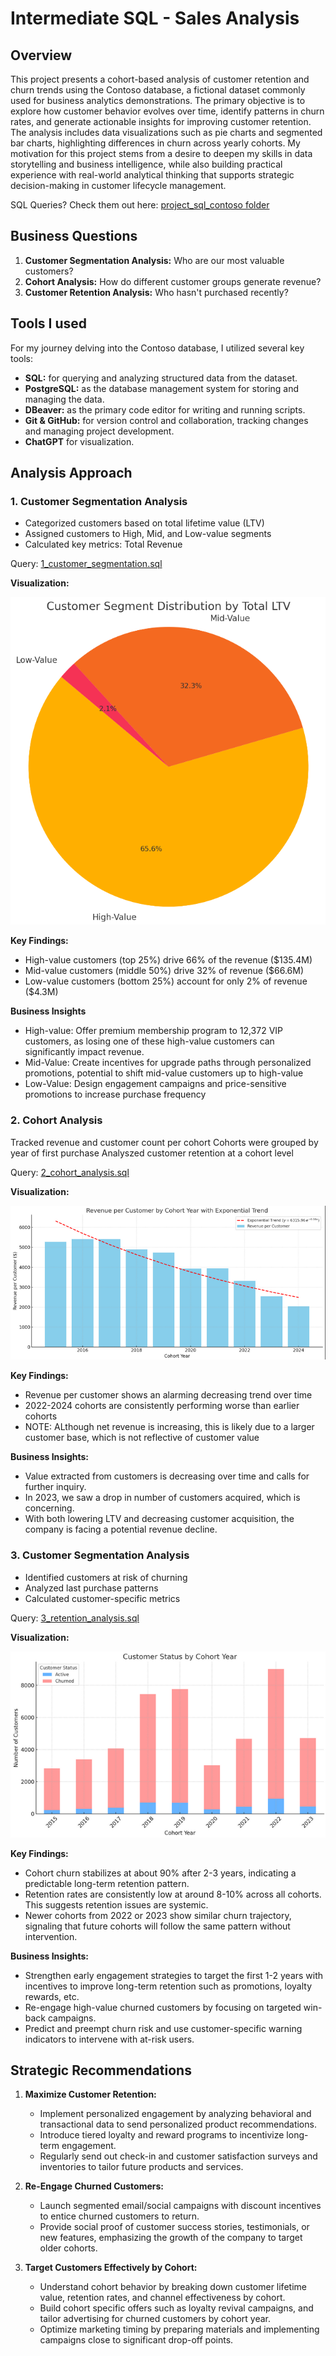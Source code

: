 # Intermediate SQL - Sales Analysis

## Overview
This project presents a cohort-based analysis of customer retention and churn trends using the Contoso database, a fictional dataset commonly used for business analytics demonstrations. The primary objective is to explore how customer behavior evolves over time, identify patterns in churn rates, and generate actionable insights for improving customer retention. The analysis includes data visualizations such as pie charts and segmented bar charts, highlighting differences in churn across yearly cohorts. My motivation for this project stems from a desire to deepen my skills in data storytelling and business intelligence, while also building practical experience with real-world analytical thinking that supports strategic decision-making in customer lifecycle management.

SQL Queries? Check them out here: [project_sql_contoso folder](Project_Contoso_Analysis)

## Business Questions
1. **Customer Segmentation Analysis:** Who are our most valuable customers? 
2. **Cohort Analysis:** How do different customer groups generate revenue?
3. **Customer Retention Analysis:** Who hasn't purchased recently?

## Tools I used
For my journey delving into the Contoso database, I utilized several key tools:
- **SQL:** for querying and analyzing structured data from the dataset.
- **PostgreSQL:** as the database management system for storing and managing the data.
- **DBeaver:** as the primary code editor for writing and running scripts.
- **Git & GitHub:** for version control and collaboration, tracking changes and managing project development.
- **ChatGPT** for visualization. 


## Analysis Approach

### 1. Customer Segmentation Analysis
- Categorized customers based on total lifetime value (LTV)
- Assigned customers to High, Mid, and Low-value segments
- Calculated key metrics: Total Revenue

Query: [1_customer_segmentation.sql](Project_Contoso_Analysis\1_customer_segmentation.sql)

**Visualization:**

![Customer Segmentation](images\customer_ltv_pie_chart.png)

**Key Findings:**
- High-value customers (top 25%) drive 66% of the revenue ($135.4M)
- Mid-value customers (middle 50%) drive 32% of revenue ($66.6M)
- Low-value customers (bottom 25%) account for only 2% of revenue ($4.3M)

**Business Insights**
- High-value: Offer premium membership program to 12,372 VIP customers, as losing one of these high-value customers can significantly impact revenue.
- Mid-Value: Create incentives for upgrade paths through personalized promotions, potential to shift mid-value customers up to high-value
- Low-Value: Design engagement campaigns and price-sensitive promotions to increase purchase frequency


### 2. Cohort Analysis

Tracked revenue and customer count per cohort
Cohorts were grouped by year of first purchase
Analyszed customer retention at a cohort level

Query: [2_cohort_analysis.sql](Project_Contoso_Analysis\2_cohort_analysis.sql)

**Visualization:**

![Cohort Analysis](images\customer_revenue.png)

**Key Findings:**
- Revenue per customer shows an alarming decreasing trend over time
- 2022-2024 cohorts are consistently performing worse than earlier cohorts
- NOTE: ALthough net revenue is increasing, this is likely due to a larger customer base, which is not reflective of customer value

**Business Insights:**
- Value extracted from customers is decreasing over time and calls for further inquiry.
- In 2023, we saw a drop in number of customers acquired, which is concerning.
- With both lowering LTV and decreasing customer acquisition, the company is facing a potential revenue decline.


### 3. Customer Segmentation Analysis

- Identified customers at risk of churning
- Analyzed last purchase patterns
- Calculated customer-specific metrics

Query: [3_retention_analysis.sql](Project_Contoso_Analysis\3_retention_analysis.sql)

**Visualization:**

![Customer Retention](images\customer_retention.png)

**Key Findings:**
- Cohort churn stabilizes at about 90% after 2-3 years, indicating a predictable long-term retention pattern.
- Retention rates are consistently low at around 8-10% across all cohorts. This suggests retention issues are systemic.
- Newer cohorts from 2022 or 2023 show similar churn trajectory, signaling that future cohorts will follow the same pattern without intervention.

**Business Insights:**
- Strengthen early engagement strategies to target the first 1-2 years with incentives to improve long-term retention such as promotions, loyalty rewards, etc.
- Re-engage high-value churned customers by focusing on targeted win-back campaigns.
- Predict and preempt churn risk and use customer-specific warning indicators to intervene with at-risk users.

## Strategic Recommendations

1. **Maximize Customer Retention:**
    - Implement personalized engagement by analyzing behavioral and transactional data to send personalized product recommendations.
    - Introduce tiered loyalty and reward programs to incentivize long-term engagement.
    - Regularly send out check-in and customer satisfaction surveys and inventories to tailor future products and services.

2. **Re-Engage Churned Customers:**
    - Launch segmented email/social campaigns with discount incentives to entice churned customers to return.
    - Provide social proof of customer success stories, testimonials, or new features, emphasizing the growth of the company to target older cohorts.

3. **Target Customers Effectively by Cohort:**
    - Understand cohort behavior by breaking down customer lifetime value, retention rates, and channel effectiveness by cohort.
    - Build cohort specific offers such as loyalty revival campaigns, and tailor advertising for churned customers by cohort year.
    - Optimize marketing timing by preparing materials and implementing campaigns close to significant drop-off points.